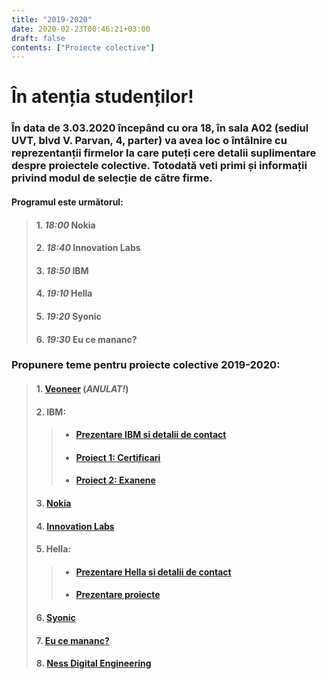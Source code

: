 ```yaml
---
title: "2019-2020"
date: 2020-02-23T00:46:21+03:00
draft: false
contents: ["Proiecte colective"]
---
```

# În atenția studenților!

### În data de 3.03.2020 începând cu ora 18, în sala A02 (sediul UVT, blvd V. Parvan, 4, parter) va avea loc o întâlnire cu reprezentanții firmelor la care puteți cere detalii suplimentare despre proiectele colective. Totodată veti primi și informații privind modul de selecție de către firme.

#### Programul este următorul:

>#### 1.  *18:00*  Nokia
>
>#### 2.  *18:40*  Innovation Labs
>
>#### 3.  *18:50*   IBM
>
>#### 4.  *19:10*  Hella
>
>#### 5.  *19:20*  Syonic
>
>#### 6.  *19:30*  Eu ce mananc?

### Propunere teme pentru proiecte  colective 2019-2020:
>#### 1. [Veoneer](https://drive.google.com/file/d/16jGR1IGyVzBxZdPQ9rq2xtR3JyzeZXbJ/view) (*ANULAT!*)
>
>#### 2. IBM:
>
>> - #### [Prezentare IBM si detalii de contact](https://drive.google.com/file/d/1t4H6ig2R36Tot1B5yrXWp2NTyyXpDZn8/view?usp=sharing)
>> - #### [Proiect 1: Certificari](https://drive.google.com/open?id=1fK3Cyie0NjyjCJkQ0mzCbjnGihgR-fMR)
>> - #### [Proiect 2: Exanene](https://drive.google.com/open?id=1ByWyooYAmiCesMuoNcDJfswrCD05nbjV)
>
>#### 3. [Nokia](https://drive.google.com/file/d/1Ke_gJ2YIC_1q978hWcySIIrMqhhFivVS/view?usp=sharing)
>
>#### 4. [Innovation Labs](https://www.google.com/url?q=https%3A%2F%2Fwww.innovationlabs.ro&sa=D&sntz=1&usg=AOvVaw30OXvP6qIjV9ALEbj9mtnZ)
>
>#### 5. Hella:
>
>> - #### [Prezentare Hella si detalii de contact](https://drive.google.com/file/d/1LYKWcNxNSInTmgsKeD7r8yVSGyTj0Zwt/view?usp=sharing)
>> - #### [Prezentare proiecte](https://drive.google.com/open?id=1E-c64MSd9o1wqyx-DdxYHBAAryqFAWAQ)
>
>#### 6. [Syonic](https://drive.google.com/file/d/1hFUj1sChV1xUmQ1oEsxlAn3dP4c3JJhv/view?usp=sharing)
>
>#### 7. [Eu ce mananc?](https://drive.google.com/file/d/1WEthLiR9S8QaXPHhhSg0t1zldj8CNLRC/view?usp=sharing)
>
>#### 8. [Ness Digital Engineering](https://drive.google.com/file/d/1wdE3bBv3rtocNCShetyT79NIzK6-AHzr/view?usp=sharing)
